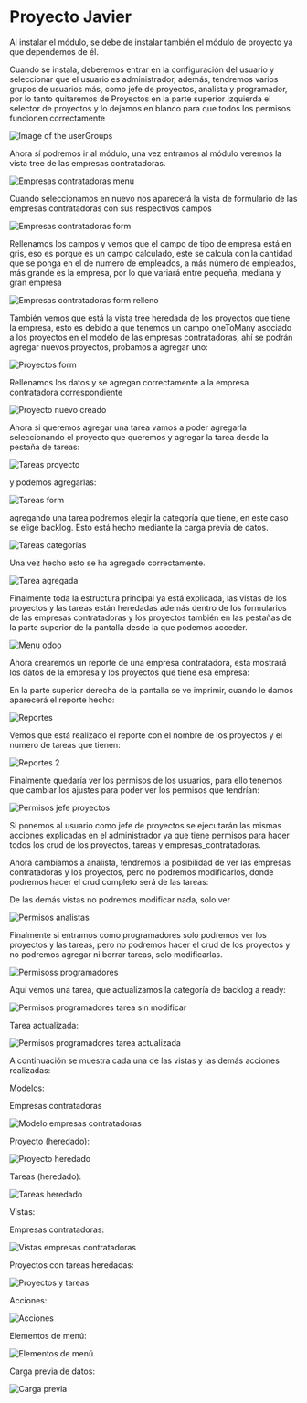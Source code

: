 # Proyecto Javier

Al instalar el módulo, se debe de instalar también el módulo de proyecto ya que dependemos de él.

Cuando se instala, deberemos entrar en la configuración del usuario y seleccionar que el usuario es administrador, además, tendremos varios grupos de usuarios más, como jefe de proyectos, analista y programador, por lo tanto quitaremos de Proyectos en la parte superior izquierda el selector de proyectos y lo dejamos en blanco para que todos los permisos funcionen correctamente

![Image of the userGroups](images/UserGroupImage.png)

Ahora sí podremos ir al módulo, una vez entramos al módulo veremos la vista tree de las empresas contratadoras.

![Empresas contratadoras menu](images/EmpresasContratadorasImage.png)

Cuando seleccionamos en nuevo nos aparecerá la vista de formulario de las empresas contratadoras con sus respectivos campos

![Empresas contratadoras form](images/EmpresasContratadorasImage2.png)

Rellenamos los campos y vemos que el campo de tipo de empresa está en gris, eso es porque es un campo calculado, este se calcula con la cantidad que se ponga en el de numero de empleados, a más número de empleados, más grande es la empresa, por lo que variará entre pequeña, mediana y gran empresa

![Empresas contratadoras form relleno](images/EmpresasContratadorasImage3.png)

También vemos que está la vista tree heredada de los proyectos que tiene la empresa, esto es debido a que tenemos un campo oneToMany asociado a los proyectos en el modelo de las empresas contratadoras, ahí se podrán agregar nuevos proyectos, probamos a agregar uno:

![Proyectos form](images/ProyectosImage1.png)

Rellenamos los datos y se agregan correctamente a la empresa contratadora correspondiente

![Proyecto nuevo creado](images/ProyectosImage2.png)

Ahora si queremos agregar una tarea vamos a poder agregarla seleccionando el proyecto que queremos y agregar la tarea desde la pestaña de tareas:

![Tareas proyecto](images/ProyectosImage3.png)

y podemos agregarlas: 

![Tareas form](images/TareasImage1.png)

agregando una tarea podremos elegir la categoría que tiene, en este caso se elige backlog. Esto está hecho mediante la carga previa de datos.

![Tareas categorías](images/TareasImage2.png)

Una vez hecho esto se ha agregado correctamente.

![Tarea agregada](images/TareasImage3.png)


Finalmente toda la estructura principal ya está explicada, las vistas de los proyectos y las tareas están heredadas además dentro de los formularios de las empresas contratadoras y los proyectos también en las pestañas de la parte superior de la pantalla desde la que podemos acceder.

![Menu odoo](images/MenuImage.png)

Ahora crearemos un reporte de una empresa contratadora, esta mostrará los datos de la empresa y los proyectos que tiene esa empresa:

En la parte superior derecha de la pantalla se ve imprimir, cuando le damos aparecerá el reporte hecho:

![Reportes](images/Reporte.png)

Vemos que está realizado el reporte con el nombre de los proyectos y el numero de tareas que tienen:

![Reportes 2](images/Reporte2.png)

Finalmente quedaría ver los permisos de los usuarios, para ello tenemos que cambiar los ajustes para poder ver los permisos que tendrían:

![Permisos jefe proyectos](images/Permisos1.png)

Si ponemos al usuario como jefe de proyectos se ejecutarán las mismas acciones explicadas en el administrador ya que tiene permisos para hacer todos los crud de los proyectos, tareas y empresas_contratadoras.



Ahora cambiamos a analista, tendremos la posibilidad de ver las empresas contratadoras y los proyectos, pero no podremos modificarlos, donde podremos hacer el crud completo será de las tareas:

De las demás vistas no podremos modificar nada, solo ver

![Permisos analistas](images/Permisos2.png)

Finalmente si entramos como programadores solo podremos ver los proyectos y las tareas, pero no podremos hacer el crud de los proyectos y no podremos agregar ni borrar tareas, solo modificarlas.

![Permisoss programadores](images/Permisos3.png)

Aquí vemos una tarea, que actualizamos la categoría de backlog a ready:

![Permisos programadores tarea sin modificar](images/Permisos4.png)

Tarea actualizada:

![Permisos programadores tarea actualizada](images/Permisos5.png)

A continuación se muestra cada una de las vistas y las demás acciones realizadas:


Modelos:

Empresas contratadoras

![Modelo empresas contratadoras](images/Model1.png)

Proyecto (heredado):

![Proyecto heredado](images/Model2.png)

Tareas (heredado):

![Tareas heredado](images/Model3.png)


Vistas:

Empresas contratadoras:

![Vistas empresas contratadoras](images/Views1.png)

Proyectos con tareas heredadas:

![Proyectos y tareas](images/Views2.png)

Acciones:

![Acciones](images/actions1.png)

Elementos de menú:

![Elementos de menú](images/menuElements.png)

Carga previa de datos:

![Carga previa](images/charge.png)